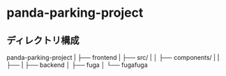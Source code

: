 # panda-parking-project

## ディレクトリ構成
panda-parking-project
|
├── frontend
|   ├── src/
|   │   ├── components/
|   |       ├── 
|
├── backend
│   ├── fuga
│   └── fugafuga